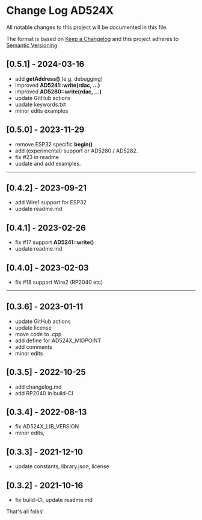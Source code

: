 # Change Log AD524X

All notable changes to this project will be documented in this file.

The format is based on [Keep a Changelog](http://keepachangelog.com/)
and this project adheres to [Semantic Versioning](http://semver.org/).


## [0.5.1] - 2024-03-16
- add **getAddress()** (e.g. debugging)
- improved **AD5241::write(rdac, ...)**
- improved **AD5280::write(rdac, ...)**
- update GitHub actions
- update keywords.txt
- minor edits examples


## [0.5.0] - 2023-11-29
- remove ESP32 specific **begin()**
- add (experimental) support or AD5280 / AD5282.
- fix #23 in readme
- update and add examples.

----

## [0.4.2] - 2023-09-21
- add Wire1 support for ESP32
- update readme.md

## [0.4.1] - 2023-02-26
- fix #17 support **AD5241::write()**
- update readme.md

## [0.4.0] - 2023-02-03
- fix #18 support Wire2 (RP2040 etc)

----

## [0.3.6] - 2023-01-11
- update GitHub actions
- update license
- move code to .cpp
- add define for AD524X_MIDPOINT
- add comments
- minor edits


## [0.3.5] - 2022-10-25
- add changelog.md
- add RP2040 in build-CI

## [0.3.4] - 2022-08-13
- fix AD524X_LIB_VERSION
- minor edits,

## [0.3.3] - 2021-12-10
- update constants, library.json, license

## [0.3.2] - 2021-10-16
- fix build-CI, update readme.md


That's all folks!

